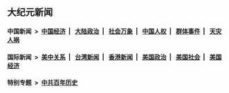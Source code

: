 ## 大纪元新闻

#### 中国新闻 &nbsp;>&nbsp; [中国经济](indexes/ncid283/README.md?12060845) &nbsp;| &nbsp; [大陆政治](indexes/ncid277/README.md?12060845) &nbsp;| &nbsp; [社会万象](indexes/ncid282/README.md?12060845) &nbsp;| &nbsp; [中国人权](indexes/ncid278/README.md?12060845) &nbsp;| &nbsp; [群体事件](indexes/ncid279/README.md?12060845) &nbsp;| &nbsp; [天灾人祸](indexes/ncid280/README.md?12060845)

#### 国际新闻 &nbsp;>&nbsp; [美中关系](indexes/nf1412576/README.md?12060845) &nbsp;| &nbsp; [台湾新闻](indexes/ncid1349361/README.md?12060845) &nbsp;| &nbsp; [香港新闻](indexes/ncid1349362/README.md?12060845) &nbsp;| &nbsp; [美国政治](indexes/ncid1078159/README.md?12060845) &nbsp;| &nbsp; [美国社会](indexes/ncid1078160/README.md?12060845) &nbsp;| &nbsp; [美国经济](indexes/ncid1078158/README.md?12060845)

#### 特别专题 &nbsp;>&nbsp; [中共百年历史](https://github.com/epoch-news/epoch-special/blob/master/README.md?12060845)  
